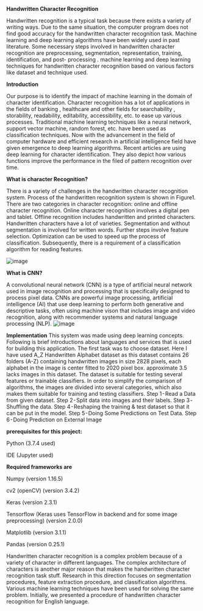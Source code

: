 **Handwritten Character Recognition**

Handwritten recognition is a typical task because there exists a variety of writing ways. Due to the same situation, the computer program does not find good accuracy for the handwritten character recognition task. Machine learning and deep learning algorithms have been widely used in past literature. Some necessary steps involved in handwritten character recognition are preprocessing, segmentation, representation, training, identification, and post- processing . machine learning and deep learning techniques for handwritten character recognition based on various factors like dataset and technique used.

**Introduction**

Our purpose is to identify the impact of machine learning in the domain of character identification. Character recognition has a lot of applications in the
fields of banking , healthcare and other fields for searchability , storability, readability, editability, accessibility, etc. to ease up various processes. Traditional machine learning techniques like a neural network, support vector machine, random forest, etc. have been used as classification techniques. Now with the advancement in the field of computer hardware and efficient research in artificial intelligence field have given emergence to deep learning algorithms. Recent articles are using deep learning for character identification. They also depict how various functions improve the performance in the filed of pattern recognition over time.

**What is character Recognition?**

There is a variety of challenges in the handwritten character recognition system. Process of the handwritten recognition system is shown in Figure1. There are two categories in character recognition: online and offline character recognition. Online character recognition involves a digital pen and tablet. Offline recognition includes handwritten and printed characters. Handwritten characters have a lot of varieties. Segmentation and without
segmentation is involved for written words. Further steps involve feature selection. Optimization can be used to speed up the process of classification. Subsequently, there is a requirement of a classification algorithm for reading features.

![image](https://user-images.githubusercontent.com/69593978/163765956-550dec67-14c9-4849-b0e5-2cc109cda056.png)

**What is CNN?**

A convolutional neural network (CNN) is a type of artificial neural network used in image recognition and processing that is specifically designed to process pixel data.
CNNs are powerful image processing, artificial intelligence (AI) that use deep learning to perform both generative and descriptive tasks, often using machine vison that includes image and video recognition, along with recommender systems and natural language processing (NLP).
![image](https://user-images.githubusercontent.com/69593978/163766151-6a73dc76-dcc2-4c8d-b55e-09255a533e3a.png)

**Implementation**
This system was made using deep learning concepts. Following is brief introductions about languages and services that is used for building this application.
The first task was to choose dataset. Here I have used A_Z Handwritten Alphabet dataset as this dataset contains 26 folders (A-Z) containing handwritten images in size 2828 pixels, each alphabet in the image is center fitted to 2020 pixel box. approximate 3.5 lacks images in this dataset. The dataset is suitable for testing several features or trainable classifiers. In order to simplify the comparison of algorithms, the images are divided into several categories, which also makes them suitable for training and testing classifiers.
Step 1 - Read a Data from given dataset.
Step 2 - Split data into images and their labels.
Step 3 - Shuffling the data.
Step 4 - Reshaping the training & test dataset so that it can be put in the model.
Step 5 - Doing Some Predictions on Test Data.
Step 6 - Doing Prediction on External Image

**prerequisites for this project:**

Python (3.7.4 used)

IDE (Jupyter used)

**Required frameworks are**

Numpy (version 1.16.5)

cv2 (openCV) (version 3.4.2)

Keras (version 2.3.1)

Tensorflow (Keras uses TensorFlow in backend and for some image preprocessing) (version 2.0.0)

Matplotlib (version 3.1.1)

Pandas (version 0.25.1)


Handwritten character recognition is a complex problem because of a variety of character in different languages. The complex architecture of characters is another major reason that makes the handwritten character recognition task stuff. Research in this direction focuses on segmentation procedures, feature extraction procedure, and classification algorithms. Various machine learning techniques have been used for solving the same problem. Initially, we presented a procedure of handwritten character recognition for English language.
